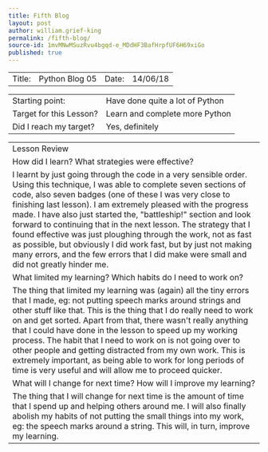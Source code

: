 ```yaml
---
title: Fifth Blog
layout: post
author: william.grief-king
permalink: /fifth-blog/
source-id: 1mvMNwMSuzRvu4bgqd-e_MDdHF3BafHrpfUF6H69xiGo
published: true
---
```

<table>
  <tr>
    <td>Title:</td>
    <td>Python Blog 05</td>
    <td>Date:</td>
    <td>14/06/18</td>
  </tr>
</table>


<table>
  <tr>
    <td>Starting point:</td>
    <td>Have done quite a lot of Python</td>
  </tr>
  <tr>
    <td>Target for this Lesson?</td>
    <td>Learn and complete more Python </td>
  </tr>
  <tr>
    <td>Did I reach my target? 
</td>
    <td>Yes, definitely </td>
  </tr>
</table>


<table>
  <tr>
    <td>Lesson Review</td>
  </tr>
  <tr>
    <td>How did I learn? What strategies were effective? </td>
  </tr>
  <tr>
    <td>I learnt by just going through the code in a very sensible order. Using this technique, I was able to complete seven sections of code, also seven badges (one of these I was very close to finishing last lesson). I am extremely pleased with the progress made. I have also just started the, "battleship!" section and look forward to continuing that in the next lesson. The strategy that I found effective was just ploughing through the work, not as fast as possible, but obviously I did work fast, but by just not making many errors, and the few errors that I did make were small and did not greatly hinder me. </td>
  </tr>
  <tr>
    <td>What limited my learning? Which habits do I need to work on? </td>
  </tr>
  <tr>
    <td>The thing that limited my learning was (again) all the tiny errors that I made, eg: not putting speech marks around strings and other stuff like that. This is the thing that I do really need to work on and get sorted. Apart from that, there wasn't really anything that I could have done in the lesson to speed up my working process. The habit that I need to work on is not going over to other people and getting distracted from my own work. This is extremely important, as being able to work for long periods of time is very useful and will allow me to proceed quicker. </td>
  </tr>
  <tr>
    <td>What will I change for next time? How will I improve my learning?</td>
  </tr>
  <tr>
    <td>The thing that I will change for next time is the amount of time that I spend up and helping others around me. I will also finally abolish my habits of not putting the small things into my work, eg: the speech marks around a string. This will, in turn, improve my learning. </td>
  </tr>
</table>


